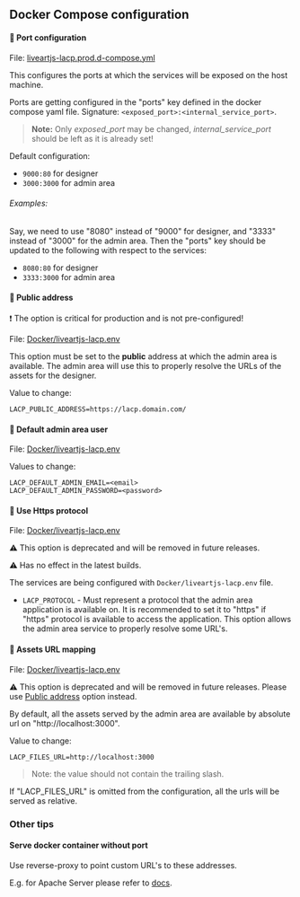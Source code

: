 ## Docker Compose configuration

#### :small_blue_diamond: Port configuration
File: [liveartjs-lacp.prod.d-compose.yml](liveartjs-lacp.prod.d-compose.yml)

This configures the ports at which the services will be exposed on the host machine.

Ports are getting configured in the "ports" key defined in the docker compose yaml file.
Signature: `<exposed_port>:<internal_service_port>`.

>__Note:__ Only _exposed_port_ may be changed, _internal_service_port_ should be left as it is already set!

Default configuration:
* `9000:80` for designer
* `3000:3000` for admin area

###### Examples:
Say, we need to use "8080" instead of "9000" for designer, and "3333" instead of "3000" for the admin area.
Then the "ports" key should be updated to the following with respect to the services:
 * `8080:80` for designer
 * `3333:3000` for admin area

#### :small_blue_diamond: Public address 
:heavy_exclamation_mark: The option is critical for production and is not pre-configured!

File: [Docker/liveartjs-lacp.env](/Docker/liveartjs-lacp.env)

This option must be set to the **public** address at which the admin area is available.
The admin area will use this to properly resolve the URLs of the assets for the designer.

Value to change:
```env
LACP_PUBLIC_ADDRESS=https://lacp.domain.com/
```

#### :small_blue_diamond: Default admin area user
File: [Docker/liveartjs-lacp.env](/Docker/liveartjs-lacp.env)

Values to change:
```env
LACP_DEFAULT_ADMIN_EMAIL=<email>
LACP_DEFAULT_ADMIN_PASSWORD=<password>
```

#### :small_blue_diamond: Use Https protocol
File: [Docker/liveartjs-lacp.env](/Docker/liveartjs-lacp.env)

:warning: This option is deprecated and will be removed in future releases.

:warning: Has no effect in the latest builds.


The services are being configured with `Docker/liveartjs-lacp.env` file.
* `LACP_PROTOCOL` - Must represent a protocol that the admin area application is available on. It is recommended to set it to "https"
 if "https" protocol is available to access the application. This option allows the admin area service to properly resolve some URL's.

#### :small_blue_diamond: Assets URL mapping
File: [Docker/liveartjs-lacp.env](/Docker/liveartjs-lacp.env)

:warning: This option is deprecated and will be removed in future releases.
Please use [Public address](#small_blue_diamond-public-address) option instead.

By default, all the assets served by the admin area are available by absolute url on "http://localhost:3000".

Value to change:
```env
LACP_FILES_URL=http://localhost:3000
```

>Note: the value should not contain the trailing slash.

If "LACP_FILES_URL" is omitted from the configuration, all the urls will be served as relative.


### Other tips

#### Serve docker container without port

Use reverse-proxy to point custom URL's to these addresses.

E.g. for Apache Server please refer to [docs](https://httpd.apache.org/docs/2.4/howto/reverse_proxy.html).
